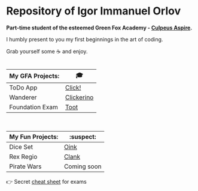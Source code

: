 # Repository of Igor Immanuel Orlov
<strong>Part-time student of the esteemed Green Fox Academy - [Culpeus Aspire](https://github.com/green-fox-academy/aspire-syllabus).</strong>

I humbly present to you my first beginnings in the art of coding.

Grab yourself some :coffee: and enjoy.
<br/><br/>

| My GFA Projects:  | :mortar_board: |
|------------|----|
| ToDo App |[Click!](https://github.com/Leviathan-X/todo-app)|
| Wanderer |[Clickerino](https://github.com/Leviathan-X/wanderer-cs)|
| Foundation Exam| [Toot](https://github.com/green-fox-academy/Leviathan-X/blob/master/Misc/_imgMisc/success.jpg) |

<br/>

| My Fun Projects:  | :suspect: |
|------------|----|
| Dice Set  | [Oink](https://github.com/green-fox-academy/Leviathan-X/tree/master/Misc/DiceSet)  |
| Rex Regio | [Clank](https://github.com/green-fox-academy/Leviathan-X/tree/master/Misc/Rex%20Regio) |
| Pirate Wars | Coming soon |

:point_right: Secret [cheat sheet](https://youtu.be/dQw4w9WgXcQ) for exams
